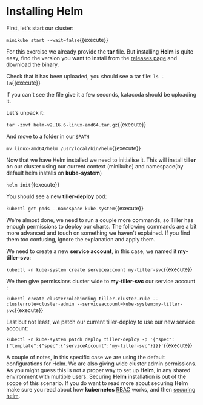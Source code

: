 # Installing Helm


First, let's start our cluster:

`minikube start --wait=false`{{execute}}

For this exercise we already provide the **tar** file. But installing **Helm** is quite easy, find the version you want to install from the [releases page](https://github.com/helm/helm/releases) and download the binary.

Check that it has been uploaded, you should see a tar file:
`ls -la`{{execute}}

If you can't see the file give it a few seconds, katacoda should be uploading it.

Let's unpack it:

`tar -zxvf helm-v2.16.6-linux-amd64.tar.gz`{{execute}}

And move to a folder in our `$PATH`
 
`mv linux-amd64/helm /usr/local/bin/helm`{{execute}}

Now that we have Helm installed we need to initialise it. This will install **tiller** on our cluster using our current context (minikube) and namespace(by default helm installs on **kube-system**)

`helm init`{{execute}}

You should see a new **tiller-deploy** pod:

`kubectl get pods --namespace kube-system`{{execute}}

We're almost done, we need to run a couple more commands, so Tiller has enough permissions to deploy our charts.
The following commands are a bit more advanced and touch on something we haven't explained. If you find them too confusing, ignore the explanation and apply them.

We need to create a new **service account**, in this case, we named it **my-tiller-svc**:

`kubectl -n kube-system create serviceaccount my-tiller-svc`{{execute}}

We then give permissions cluster wide to **my-tiller-svc** our service account :

`kubectl create clusterrolebinding tiller-cluster-rule --clusterrole=cluster-admin --serviceaccount=kube-system:my-tiller-svc`{{execute}}

Last but not least, we patch our current tiller-deploy to use our new service account:

`kubectl -n kube-system patch deploy tiller-deploy -p '{"spec":{"template":{"spec":{"serviceAccount":"my-tiller-svc"}}}}'`{{execute}}


A couple of notes, in this specific case we are using the default configurations for Helm. We are also giving wide cluster admin permissions. As you might guess this is not a proper way to set up **Helm**, in any shared environment with multiple users. Securing **Helm** installation is out of the scope of this scenario. If you do want to read more about securing **Helm** make sure you read about how **kubernetes** [RBAC](https://kubernetes.io/docs/reference/access-authn-authz/rbac/) works, and then [securing helm](https://v2.helm.sh/docs/using_helm/#securing-your-helm-installation).
